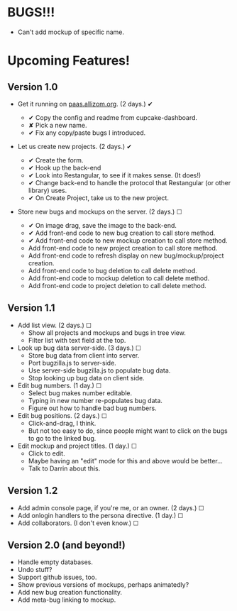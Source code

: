 BUGS!!!
=======

* Can't add mockup of specific name.



Upcoming Features!
==================

## Version 1.0 ##

* Get it running on [paas.allizom.org](https://foxograph.paas.allizom.org/).
  (2 days.) ✔
    * ✔ Copy the config and readme from cupcake-dashboard.
    * ✘ Pick a new name.
    * ✔ Fix any copy/paste bugs I introduced.

* Let us create new projects.
  (2 days.) ✔
    * ✔ Create the form.
    * ✔ Hook up the back-end
    * ✔ Look into Restangular, to see if it makes sense. (It does!)
    * ✔ Change back-end to handle the protocol that Restangular (or other library) uses.
    * ✔ On Create Project, take us to the new project.

* Store new bugs and mockups on the server.
  (2 days.) ☐
    * ✔ On image drag, save the image to the back-end.
    * ✔ Add front-end code to new bug creation to call store method.
    * ✔ Add front-end code to new mockup creation to call store method.
    * Add front-end code to new project creation to call store method.
    * Add front-end code to refresh display on new bug/mockup/project creation.
    * Add front-end code to bug deletion to call delete method.
    * Add front-end code to mockup deletion to call delete method.
    * Add front-end code to project deletion to call delete method.

## Version 1.1 ##

* Add list view.
  (2 days.) ☐
    * Show all projects and mockups and bugs in tree view.
    * Filter list with text field at the top.
* Look up bug data server-side.
  (3 days.) ☐
    * Store bug data from client into server.
    * Port bugzilla.js to server-side.
    * Use server-side bugzilla.js to populate bug data.
    * Stop looking up bug data on client side.
* Edit bug numbers.
  (1 day.) ☐
    * Select bug makes number editable.
    * Typing in new number re-populates bug data.
    * Figure out how to handle bad bug numbers.
* Edit bug positions.
  (2 days.) ☐
    * Click-and-drag, I think.
    * But not too easy to do, since people might want to click on the bugs to go to the linked bug.
* Edit mockup and project titles.
  (1 day.) ☐
    * Click to edit.
    * Maybe having an "edit" mode for this and above would be better…
    * Talk to Darrin about this.

## Version 1.2 ##

* Add admin console page, if you're me, or an owner.
  (2 days.) ☐
* Add onlogin handlers to the persona directive.
  (1 day.) ☐
* Add collaborators.
  (I don't even know.) ☐

## Version 2.0 (and beyond!) ##

* Handle empty databases.
* Undo stuff?
* Support github issues, too.
* Show previous versions of mockups, perhaps animatedly?
* Add new bug creation functionality.
* Add meta-bug linking to mockup.